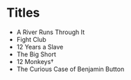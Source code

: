 # Titles

- A River Runs Through It
- Fight Club
- 12 Years a Slave
- The Big Short
- 12 Monkeys†
- The Curious Case of Benjamin Button
